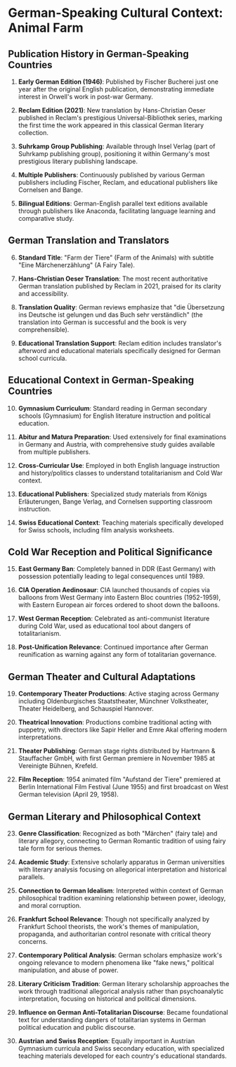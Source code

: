 # German-Speaking Cultural Context: Animal Farm

## Publication History in German-Speaking Countries

1. **Early German Edition (1946)**: Published by Fischer Bucherei just one year after the original English publication, demonstrating immediate interest in Orwell's work in post-war Germany.

2. **Reclam Edition (2021)**: New translation by Hans-Christian Oeser published in Reclam's prestigious Universal-Bibliothek series, marking the first time the work appeared in this classical German literary collection.

3. **Suhrkamp Group Publishing**: Available through Insel Verlag (part of Suhrkamp publishing group), positioning it within Germany's most prestigious literary publishing landscape.

4. **Multiple Publishers**: Continuously published by various German publishers including Fischer, Reclam, and educational publishers like Cornelsen and Bange.

5. **Bilingual Editions**: German-English parallel text editions available through publishers like Anaconda, facilitating language learning and comparative study.

## German Translation and Translators

6. **Standard Title**: "Farm der Tiere" (Farm of the Animals) with subtitle "Eine Märchenerzählung" (A Fairy Tale).

7. **Hans-Christian Oeser Translation**: The most recent authoritative German translation published by Reclam in 2021, praised for its clarity and accessibility.

8. **Translation Quality**: German reviews emphasize that "die Übersetzung ins Deutsche ist gelungen und das Buch sehr verständlich" (the translation into German is successful and the book is very comprehensible).

9. **Educational Translation Support**: Reclam edition includes translator's afterword and educational materials specifically designed for German school curricula.

## Educational Context in German-Speaking Countries

10. **Gymnasium Curriculum**: Standard reading in German secondary schools (Gymnasium) for English literature instruction and political education.

11. **Abitur and Matura Preparation**: Used extensively for final examinations in Germany and Austria, with comprehensive study guides available from multiple publishers.

12. **Cross-Curricular Use**: Employed in both English language instruction and history/politics classes to understand totalitarianism and Cold War context.

13. **Educational Publishers**: Specialized study materials from Königs Erläuterungen, Bange Verlag, and Cornelsen supporting classroom instruction.

14. **Swiss Educational Context**: Teaching materials specifically developed for Swiss schools, including film analysis worksheets.

## Cold War Reception and Political Significance

15. **East Germany Ban**: Completely banned in DDR (East Germany) with possession potentially leading to legal consequences until 1989.

16. **CIA Operation Aedinosaur**: CIA launched thousands of copies via balloons from West Germany into Eastern Bloc countries (1952-1959), with Eastern European air forces ordered to shoot down the balloons.

17. **West German Reception**: Celebrated as anti-communist literature during Cold War, used as educational tool about dangers of totalitarianism.

18. **Post-Unification Relevance**: Continued importance after German reunification as warning against any form of totalitarian governance.

## German Theater and Cultural Adaptations

19. **Contemporary Theater Productions**: Active staging across Germany including Oldenburgisches Staatstheater, Münchner Volkstheater, Theater Heidelberg, and Schauspiel Hannover.

20. **Theatrical Innovation**: Productions combine traditional acting with puppetry, with directors like Sapir Heller and Emre Akal offering modern interpretations.

21. **Theater Publishing**: German stage rights distributed by Hartmann & Stauffacher GmbH, with first German premiere in November 1985 at Vereinigte Bühnen, Krefeld.

22. **Film Reception**: 1954 animated film "Aufstand der Tiere" premiered at Berlin International Film Festival (June 1955) and first broadcast on West German television (April 29, 1958).

## German Literary and Philosophical Context

23. **Genre Classification**: Recognized as both "Märchen" (fairy tale) and literary allegory, connecting to German Romantic tradition of using fairy tale form for serious themes.

24. **Academic Study**: Extensive scholarly apparatus in German universities with literary analysis focusing on allegorical interpretation and historical parallels.

25. **Connection to German Idealism**: Interpreted within context of German philosophical tradition examining relationship between power, ideology, and moral corruption.

26. **Frankfurt School Relevance**: Though not specifically analyzed by Frankfurt School theorists, the work's themes of manipulation, propaganda, and authoritarian control resonate with critical theory concerns.

27. **Contemporary Political Analysis**: German scholars emphasize work's ongoing relevance to modern phenomena like "fake news," political manipulation, and abuse of power.

28. **Literary Criticism Tradition**: German literary scholarship approaches the work through traditional allegorical analysis rather than psychoanalytic interpretation, focusing on historical and political dimensions.

29. **Influence on German Anti-Totalitarian Discourse**: Became foundational text for understanding dangers of totalitarian systems in German political education and public discourse.

30. **Austrian and Swiss Reception**: Equally important in Austrian Gymnasium curricula and Swiss secondary education, with specialized teaching materials developed for each country's educational standards.